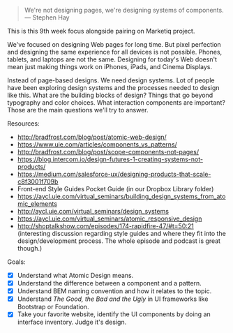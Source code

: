 > We're not designing pages, we're designing systems of components. — Stephen Hay

This is this 9th week focus alongside pairing on Marketiq project.

We've focused on designing Web pages for long time. But pixel perfection and designing
the same experience for all devices is not possible. Phones, tablets, and laptops
are not the same. Designing for today's Web doesn't mean just making things work
on iPhones, iPads, and Cinema Displays.

Instead of page-based designs. We need design systems. Lot of people have been
exploring design systems and the processes needed to design like this.
What are the building blocks of design? Things that go beyond typography and color choices.
What interaction components are important?
Those are the main questions we'll try to answer.

Resources:
* http://bradfrost.com/blog/post/atomic-web-design/
* https://www.uie.com/articles/components_vs_patterns/
* http://bradfrost.com/blog/post/scope-components-not-pages/
* https://blog.intercom.io/design-futures-1-creating-systems-not-products/
* https://medium.com/salesforce-ux/designing-products-that-scale-c8f3001f709b
* Front-end Style Guides Pocket Guide (in our Dropbox Library folder)
* https://aycl.uie.com/virtual_seminars/building_design_systems_from_atomic_elements
* http://aycl.uie.com/virtual_seminars/design_systems
* https://aycl.uie.com/virtual_seminars/atomic_responsive_design
* http://shoptalkshow.com/episodes/174-rapidfire-47/#t=50:21 (interesting
  discussion regarding style guides and where they fit into the design/development process. The whole episode and podcast is great though.)

Goals:
- [x] Understand what Atomic Design means.
- [x] Understand the difference between a component and a pattern.
- [x] Understand BEM naming convention and how it relates to the topic.
- [x] Understand *The Good, the Bad and the Ugly* in UI frameworks like Bootstrap or Foundation.
- [x] Take your favorite website, identify the UI components by doing an interface inventory. Judge it's design.
